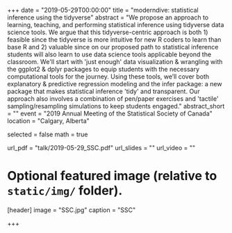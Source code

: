 +++
date = "2019-05-29T00:00:00"
title = "moderndive: statistical inference using the tidyverse"
abstract = "We propose an approach to learning, teaching, and performing statistical inference using tidyverse data science tools. We argue that this tidyverse-centric approach is both 1) feasible since the tidyverse is more intuitive for new R coders to learn than base R and 2) valuable since on our proposed path to statistical inference students will also learn to use data science tools applicable beyond the classroom. We'll start with 'just enough' data visualization & wrangling with the ggplot2 & dplyr packages to equip students with the necessary computational tools for the journey. Using these tools, we’ll cover both explanatory & predictive regression modeling and the infer package: a new package that makes statistical inference 'tidy' and transparent. Our approach also involves a combination of pen/paper exercises and 'tactile' sampling/resampling simulations to keep students engaged."
abstract_short = ""
event = "2019 Annual Meeting of the Statistical Society of Canada"
location = "Calgary, Alberta"

selected = false
math = true

url_pdf = "talk/2019-05-29_SSC.pdf"
url_slides = ""
url_video = ""

# Optional featured image (relative to `static/img/` folder).
[header]
image = "SSC.jpg"
caption = "SSC"

+++

